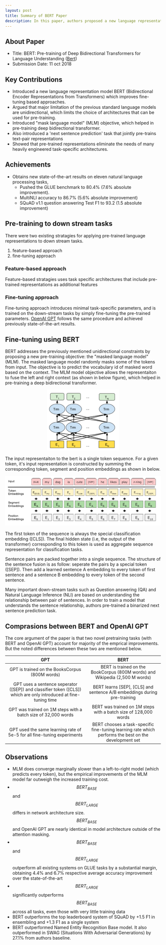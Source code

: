 ```yaml
---
layout: post
title: Summary of BERT Paper
description: In this paper, authors proposed a new language representation model BERT (Bidirectional Encoder Representations from Transformers) which improves fine-tuning based approaches.
---
```


## About Paper

- Title: BERT: Pre-training of Deep Bidirectional Transformers for Language Understanding ([Bert](https://arxiv.org/abs/1810.04805))
- Submission Date: 11 oct 2018

## Key Contributions

- Introduced a new language representation model BERT (Bidirectional Encoder Representations from Transformers) which improves fine-tuning based approaches.
- Argued that major limitation of the previous standard language models are unidirectional, which limits the choice of architectures that can be used for pre-training.
- Introduced "mask language model" (MLM) objective, which helped in pre-training deep bidirectional transformer.
- Also introduced a 'next sentence prediction' task that jointly pre-trains text-pair representations
- Showed that pre-trained representations eliminate the needs of many heavily engineered task-specific architectures.


## Achievements
- Obtains new state-of-the-art results on eleven natural language processing tasks, 
    * Pushed the GLUE benchmark to 80.4% (7.6% absolute improvement).
    * MultiNLI accuracy to 86.7% (5.6% absolute improvement)
    * SQuAD v1.1 question answering Test F1 to 93.2 (1.5 absolute improvement)


## Pre-training to down stream tasks

There were two existing stratagies for applying pre-trained language representations to down stream tasks.
1. feature-based approach
2. fine-tuning approach

### Feature-based approach
Feature-based stratagies uses task specific architectures that include pre-trained representations as additional features

### Fine-tuning approach
Fine-tuning approach introduces minimal task-specific parameters, and is trained on the down-stream tasks by simply fine-tuning the pre-trained parameters. [OpenAI GPT](https://s3-us-west-2.amazonaws.com/openai-assets/research-covers/language-unsupervised/language_understanding_paper.pdf) follows the same procedure and achieved previously state-of-the-art results.

## Fine-tuning using BERT

BERT addresses the previously mentioned unidirectional constraints by proposing a new pre-training objective: the "masked language model"(MLM). The masked language model randomly masks some of the tokens from input. The objective is to predict the vocabulary id of masked word based on the context. The MLM model objective allows the representaiton to fuse the left and right context (as shown in below figure), which helped in pre-training a deep bidirectional transformer. 

<p align="center">
<img src="/assets/Images/bert/bert.png" alt="bert">
</p>

The input representaiton to the bert is a single token sequence. For a given token, it's input representation is constructed by summing the corresponding token, segment and position embeddings as shown in below.

<p align="center">
<img src="/assets/Images/bert/input.png" alt="Input Representation">
</p>

The first token of the sequence is always the special classification embedding ([CLS]). The final hidden state (i.e, the output of the transformer) corresponding to this token is used as aggregate sequence representation for classification tasks. 

Sentence pairs are packed together into a single sequence. The structure of the sentence fusion is as follow: seperate the pairs by a special token ([SEP]). Then add a learned sentence A embedding to every token of first sentence and a sentence B embedding to every token of the second sentence.

Many important down-stream tasks such as Question answering (QA) and Natural Language Inference (NLI) are based on understanding the relationship between pair of sentences. In order to train a model that understands the sentence relationship, authors pre-trained a binarized next sentence prediction task. 

## Comprasions between BERT and OpenAI GPT
The core argument of the paper is that two novel pretraining tasks (with BERT and OpenAI GPT) account for majority of the emprical improvements. But the noted differences between these two are mentioned below.

|GPT| BERT |
|:-----:|:---------------:|
|GPT is trained on the BooksCorpus (800M words)|BERT is trained on the BookCorpus (800M words) and Wikipedia (2,500 M words)|
|GPT uses a sentence seperator ([SEP]) and classifier token ([CLS]) which are only introduced at fine-tuning time|BERT learns [SEP], [CLS] and sentence A/B embeddings during pre-training|
|GPT was trained on 1M steps with a batch size of 32,000 words|BERT was trained on 1M steps with a batch size of 128,000 words|
|GPT used the same learning rate of 5e-5 for all fine-tuning experiments|BERT chooses a task-specific fine-tuning learning rate which performs the best on the development set|


## Observations
- MLM does converge marginally slower than a left-to-right model (which predicts every token), but the empirical improvements of the MLM model far outweigh the increased training cost.
- $$BERT_{BASE}$$ and $$BERT_{LARGE}$$ differs in network architecture size. $$BERT_{BASE}$$ and OpenAI GPT are nearly identical in model architecture outside of the attention masking.
- $$BERT_{BASE}$$ and $$BERT_{LARGE}$$ outperform all existing systems on GLUE tasks by a substantial margin, obtaining 4.4% and 6.7% respective average accuracy improvement over the state-of-the-art
- $$BERT_{LARGE}$$ significantly outperforms $$BERT_{BASE}$$ across all tasks, even those with very little training data
- BERT outperforms the top leaderboard system of SQuAD by +1.5 F1 in ensembling and +1.3 F1 as a single system
- BERT outperformed Named Entity Recognition Base model. It also outperformed in SWAG (Situations With Adversarial Generations) by 27.1% from authors baseline.